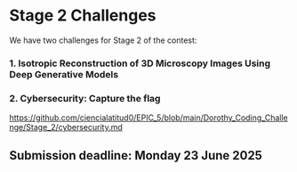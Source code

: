 # Stage 2 Challenges

We have two challenges for Stage 2 of the contest:

### 1. Isotropic Reconstruction of 3D Microscopy Images Using Deep Generative Models


### 2. Cybersecurity: Capture the flag
  
https://github.com/ciencialatitud0/EPIC_5/blob/main/Dorothy_Coding_Challenge/Stage_2/cybersecurity.md


## Submission deadline: Monday 23 June 2025

